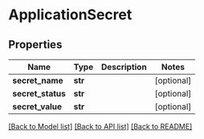 # ApplicationSecret

## Properties
Name | Type | Description | Notes
------------ | ------------- | ------------- | -------------
**secret_name** | **str** |  | [optional] 
**secret_status** | **str** |  | [optional] 
**secret_value** | **str** |  | [optional] 

[[Back to Model list]](../README.md#documentation-for-models) [[Back to API list]](../README.md#documentation-for-api-endpoints) [[Back to README]](../README.md)


